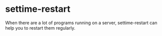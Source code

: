 # settime-restart
 When there are a lot of programs running on a server, settime-restart can help you to restart them regularly.
